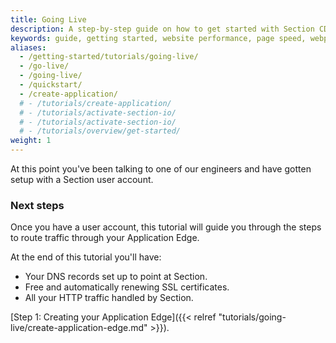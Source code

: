 ```yaml
---
title: Going Live
description: A step-by-step guide on how to get started with Section CDG.
keywords: guide, getting started, website performance, page speed, webpage speed, website security, content delivery network, CDN
aliases:
  - /getting-started/tutorials/going-live/
  - /go-live/
  - /going-live/
  - /quickstart/
  - /create-application/
  # - /tutorials/create-application/
  # - /tutorials/activate-section-io/
  # - /tutorials/activate-section-io/
  # - /tutorials/overview/get-started/
weight: 1
---
```


At this point you've been talking to one of our engineers and have gotten setup with a Section user account.

### Next steps

Once you have a user account, this tutorial will guide you through the steps to route traffic through your Application Edge.

At the end of this tutorial you'll have:

* Your DNS records set up to point at Section.
* Free and automatically renewing SSL certificates.
* All your HTTP traffic handled by Section.

[Step 1: Creating your Application Edge]({{< relref "tutorials/going-live/create-application-edge.md" >}}).